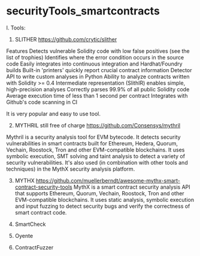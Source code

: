 # securityTools_smartcontracts


I.  Tools:
1) SLITHER
https://github.com/crytic/slither

Features
Detects vulnerable Solidity code with low false positives (see the list of trophies)
Identifies where the error condition occurs in the source code
Easily integrates into continuous integration and Hardhat/Foundry builds
Built-in 'printers' quickly report crucial contract information
Detector API to write custom analyses in Python
Ability to analyze contracts written with Solidity >= 0.4
Intermediate representation (SlithIR) enables simple, high-precision analyses
Correctly parses 99.9% of all public Solidity code
Average execution time of less than 1 second per contract
Integrates with Github's code scanning in CI

It is very popular and easy to use tool.

2) MYTHRIL
   still free of charge
https://github.com/Consensys/mythril

Mythril is a security analysis tool for EVM bytecode. It detects security vulnerabilities in smart contracts built for Ethereum, Hedera, Quorum, Vechain, Roostock, Tron and other EVM-compatible blockchains. It uses symbolic execution, SMT solving and taint analysis to detect a variety of security vulnerabilities. It's also used (in combination with other tools and techniques) in the MythX security analysis platform.

3) MYTHX
https://github.com/muellerberndt/awesome-mythx-smart-contract-security-tools
MythX is a smart contract security analysis API that supports Ethereum, Quorum, Vechain, Roostock, Tron and other EVM-compatible blockchains. It uses static analysis, symbolic execution and input fuzzing to detect security bugs and verify the correctness of smart contract code.

4) SmartCheck
5) Oyente
6) ContractFuzzer
